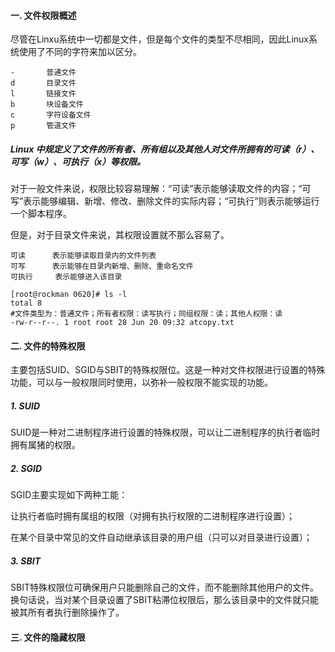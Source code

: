 #### 一. 文件权限概述

尽管在Linxu系统中一切都是文件，但是每个文件的类型不尽相同，因此Linux系统使用了不同的字符来加以区分。

```
-		普通文件
d		目录文件
l		链接文件
b		块设备文件
c		字符设备文件
p		管道文件
```

##### Linux 中规定义了文件的所有者、所有组以及其他人对文件所拥有的可读（r）、可写（w）、可执行（x）等权限。

对于一般文件来说，权限比较容易理解：“可读”表示能够读取文件的内容；“可写”表示能够编辑、新增、修改、删除文件的实际内容；“可执行”则表示能够运行一个脚本程序。

但是，对于目录文件来说，其权限设置就不那么容易了。

```
可读		表示能够读取目录内的文件列表
可写		表示能够在目录内新增、删除、重命名文件
可执行		表示能够进入该目录
```

```shell
[root@rockman 0620]# ls -l
total 8
#文件类型为：普通文件；所有者权限：读写执行；同组权限：读；其他人权限：读
-rw-r--r--. 1 root root 28 Jun 20 09:32 atcopy.txt

```

#### 二.  文件的特殊权限

主要包括SUID、SGID与SBIT的特殊权限位。这是一种对文件权限进行设置的特殊功能，可以与一般权限同时使用，以弥补一般权限不能实现的功能。

##### 1. SUID

SUID是一种对二进制程序进行设置的特殊权限，可以让二进制程序的执行者临时拥有属猪的权限。

##### 2. SGID

SGID主要实现如下两种工能：

让执行者临时拥有属组的权限（对拥有执行权限的二进制程序进行设置）；

在某个目录中常见的文件自动继承该目录的用户组（只可以对目录进行设置）；

##### 3. SBIT

SBIT特殊权限位可确保用户只能删除自己的文件，而不能删除其他用户的文件。换句话说，当对某个目录设置了SBIT粘滞位权限后，那么该目录中的文件就只能被其所有者执行删除操作了。

#### 三. 文件的隐藏权限



